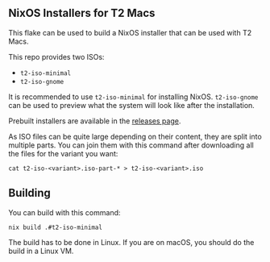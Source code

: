 ## NixOS Installers for T2 Macs

This flake can be used to build a NixOS installer that can be used with T2 Macs.  

This repo provides two ISOs:
* `t2-iso-minimal`
* `t2-iso-gnome`

It is recommended to use `t2-iso-minimal` for installing NixOS. `t2-iso-gnome` can be used to preview what the system will look like after the installation.

Prebuilt installers are available in the [releases page](https://github.com/kekrby/nixos-t2-iso/releases).

As ISO files can be quite large depending on their content, they are split into multiple parts. You can join them with this command after downloading all the files for the variant you want:
```
cat t2-iso-<variant>.iso-part-* > t2-iso-<variant>.iso
```

## Building

You can build with this command:
```
nix build .#t2-iso-minimal
```

The build has to be done in Linux. If you are on macOS, you should do the build in a Linux VM.
